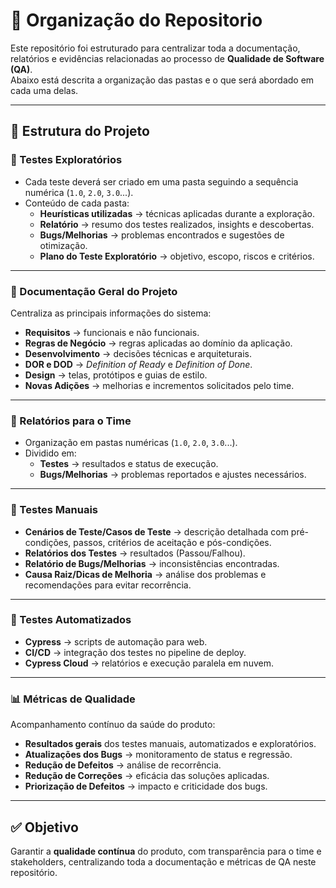 # 📑 Organização do Repositorio

Este repositório foi estruturado para centralizar toda a documentação, relatórios e evidências relacionadas ao processo de **Qualidade de Software (QA)**.  
Abaixo está descrita a organização das pastas e o que será abordado em cada uma delas.

---

## 📂 Estrutura do Projeto

### 🔎 Testes Exploratórios
- Cada teste deverá ser criado em uma pasta seguindo a sequência numérica (`1.0`, `2.0`, `3.0`...).
- Conteúdo de cada pasta:
  - **Heurísticas utilizadas** → técnicas aplicadas durante a exploração.
  - **Relatório** → resumo dos testes realizados, insights e descobertas.
  - **Bugs/Melhorias** → problemas encontrados e sugestões de otimização.
  - **Plano do Teste Exploratório** → objetivo, escopo, riscos e critérios.

---

### 📖 Documentação Geral do Projeto
Centraliza as principais informações do sistema:
- **Requisitos** → funcionais e não funcionais.
- **Regras de Negócio** → regras aplicadas ao domínio da aplicação.
- **Desenvolvimento** → decisões técnicas e arquiteturais.
- **DOR e DOD** → *Definition of Ready* e *Definition of Done*.
- **Design** → telas, protótipos e guias de estilo.
- **Novas Adições** → melhorias e incrementos solicitados pelo time.

---

### 📢 Relatórios para o Time
- Organização em pastas numéricas (`1.0`, `2.0`, `3.0`...).
- Dividido em:
  - **Testes** → resultados e status de execução.
  - **Bugs/Melhorias** → problemas reportados e ajustes necessários.

---

### 📝 Testes Manuais
- **Cenários de Teste/Casos de Teste** → descrição detalhada com pré-condições, passos, critérios de aceitação e pós-condições.
- **Relatórios dos Testes** → resultados (Passou/Falhou).
- **Relatório de Bugs/Melhorias** → inconsistências encontradas.
- **Causa Raiz/Dicas de Melhoria** → análise dos problemas e recomendações para evitar recorrência.

---

### 🤖 Testes Automatizados
- **Cypress** → scripts de automação para web.
- **CI/CD** → integração dos testes no pipeline de deploy.
- **Cypress Cloud** → relatórios e execução paralela em nuvem.

---

### 📊 Métricas de Qualidade
Acompanhamento contínuo da saúde do produto:
- **Resultados gerais** dos testes manuais, automatizados e exploratórios.
- **Atualizações dos Bugs** → monitoramento de status e regressão.
- **Redução de Defeitos** → análise de recorrência.
- **Redução de Correções** → eficácia das soluções aplicadas.
- **Priorização de Defeitos** → impacto e criticidade dos bugs.

---

## ✅ Objetivo
Garantir a **qualidade contínua** do produto, com transparência para o time e stakeholders, centralizando toda a documentação e métricas de QA neste repositório.


